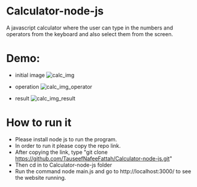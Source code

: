 # Calculator-node-js
A javascript calculator where the user can type in the numbers and operators from the keyboard and also select them from the screen.
# Demo:
* initial image
![calc_img](https://user-images.githubusercontent.com/57330415/161643336-ff4794b2-2004-4a07-9e71-6f01be7e2638.PNG)
* operation
![calc_img_operator](https://user-images.githubusercontent.com/57330415/161643799-ea06fbc9-6ec0-4c51-b91b-a6d79dcae01c.PNG)

* result
![calc_img_result](https://user-images.githubusercontent.com/57330415/161643811-33ed45e5-b384-429d-a30c-e13e56a774a6.PNG)

# How to run it
* Please install node js to run the program.
* In order to run it please copy the repo link. 
* After copying the link, type "git clone https://github.com/TauseefNafeeFattah/Calculator-node-js.git"
* Then cd in to Calculator-node-js folder
* Run the command node main.js and go to http://localhost:3000/ to see the website running.
